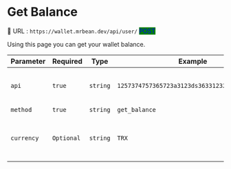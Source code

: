 # Get Balance

:link: URL : `https://wallet.mrbean.dev/api/user/`  <mark style="color:blue;background-color:green;">POST</mark>&#x20;

Using this page you can get your wallet balance.

| Parameter  | Required   | Type     | Example                                       | Description                                    |
| ---------- | ---------- | -------- | --------------------------------------------- | ---------------------------------------------- |
| `api`      | `true`     | `string` | `1257374757365723a3123ds3633123213123421412a` | Get your API form your user dashboard.         |
| `method`   | `true`     | `string` | `get_balance`                                 | ---                                            |
| `currency` | `Optional` | `string` | `TRX`                                         | send the currency you want to get balance for. |
